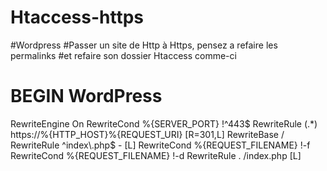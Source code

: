 # Htaccess-https

#Wordpress
#Passer un site de Http à Https, pensez a refaire les permalinks
#et refaire son dossier Htaccess comme-ci

# BEGIN WordPress
<IfModule mod_rewrite.c>
  RewriteEngine On
  RewriteCond %{SERVER_PORT} !^443$
  RewriteRule (.*) https://%{HTTP_HOST}%{REQUEST_URI} [R=301,L]
  RewriteBase /
  RewriteRule ^index\.php$ - [L]
  RewriteCond %{REQUEST_FILENAME} !-f
  RewriteCond %{REQUEST_FILENAME} !-d
  RewriteRule . /index.php [L]
</IfModule>
